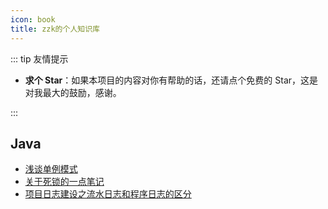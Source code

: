 ```yaml
---
icon: book
title: zzk的个人知识库
---
```


::: tip 友情提示


- **求个 Star**：如果本项目的内容对你有帮助的话，还请点个免费的 Star，这是对我最大的鼓励，感谢。


:::

## Java

- [浅谈单例模式](./java/about-singleton-pattern.md)
- [关于死锁的一点笔记](./java/deadlock.md)
- [项目日志建设之流水日志和程序日志的区分](./java/dif-between-transactionlog-and-programlog.md)